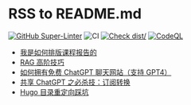 # RSS to README.md

[![GitHub Super-Linter](https://github.com/actions/typescript-action/actions/workflows/linter.yml/badge.svg)](https://github.com/super-linter/super-linter)
![CI](https://github.com/actions/typescript-action/actions/workflows/ci.yml/badge.svg)
[![Check dist/](https://github.com/actions/typescript-action/actions/workflows/check-dist.yml/badge.svg)](https://github.com/actions/typescript-action/actions/workflows/check-dist.yml)
[![CodeQL](https://github.com/actions/typescript-action/actions/workflows/codeql-analysis.yml/badge.svg)](https://github.com/actions/typescript-action/actions/workflows/codeql-analysis.yml)

<!-- start: feed -->
- [我是如何排版课程报告的](https://xiaotian.dev/notes/how-do-i-write-report/)
- [RAG 高阶技巧](https://xiaotian.dev/notes/rag-advanced-techniques/)
- [如何拥有免费 ChatGPT 聊天网站（支持 GPT4）](https://xiaotian.dev/notes/how-to-build-free-chatgpt-website-with-gpt4/)
- [共享 ChatGPT 之必杀技：订阅转换](https://xiaotian.dev/notes/diy-clash-sub-with-chatgpt/)
- [Hugo 目录重定向踩坑](https://xiaotian.dev/develop/hugo-directory-redirection/)
<!-- end: feed -->